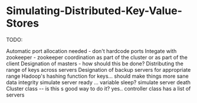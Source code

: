 # Simulating-Distributed-Key-Value-Stores

TODO: 

Automatic port allocation needed - don't hardcode ports
Integate with zookeeper - zookeeper coordination as part of the cluster or as part of the client
Designation of masters - how should this be done?
Distributing the range of keys across servers
Designation of backup servers for appropriate range
Hadoop's hashing function for keys... should make things more sane
data integrity
simulate server ready ... variable sleep?
simulate server death
Cluster class -- is this s good way to do it? yes.. controller class
    has a list of servers
    
